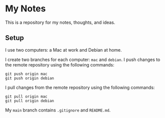 # My Notes

This is a repository for my notes, thoughts, and ideas.

## Setup

I use two computers: a Mac at work and Debian at home.

I create two branches for each computer: `mac` and `debian`.
I push changes to the remote repository using the following commands:

```
git push origin mac
git push origin debian
```

I pull changes from the remote repository using the following commands:

```
git pull origin mac
git pull origin debian
```

My `main` branch contains `.gitignore` and `README.md`.

